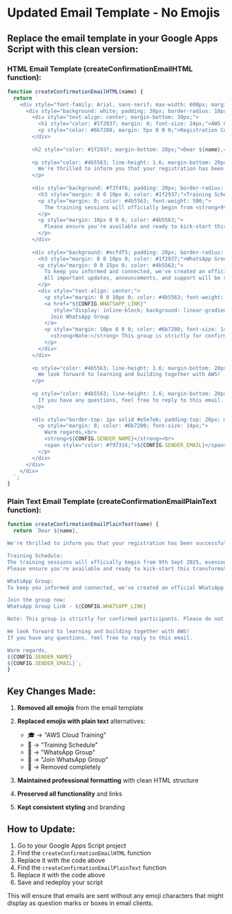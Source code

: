 # Updated Email Template - No Emojis

## Replace the email template in your Google Apps Script with this clean version:

### HTML Email Template (createConfirmationEmailHTML function):

```javascript
function createConfirmationEmailHTML(name) {
  return `
    <div style="font-family: Arial, sans-serif; max-width: 600px; margin: 0 auto; padding: 20px; background-color: #f8f9fa;">
      <div style="background: white; padding: 30px; border-radius: 10px; box-shadow: 0 4px 6px rgba(0,0,0,0.1);">
        <div style="text-align: center; margin-bottom: 30px;">
          <h1 style="color: #1f2937; margin: 0; font-size: 24px;">AWS Cloud Training</h1>
          <p style="color: #6b7280; margin: 5px 0 0 0;">Registration Confirmed</p>
        </div>
        
        <h2 style="color: #1f2937; margin-bottom: 20px;">Dear ${name},</h2>
        
        <p style="color: #4b5563; line-height: 1.6; margin-bottom: 20px;">
          We're thrilled to inform you that your registration has been successfully confirmed for the AWS Cloud Enablement Training!
        </p>
        
        <div style="background: #f3f4f6; padding: 20px; border-radius: 8px; margin: 20px 0; border-left: 4px solid #f97316;">
          <h3 style="margin: 0 0 10px 0; color: #1f2937;">Training Schedule</h3>
          <p style="margin: 0; color: #4b5563; font-weight: 500;">
            The training sessions will officially begin from <strong>9th Sept 2025, evening 7:00 PM onwards</strong>.
          </p>
          <p style="margin: 10px 0 0 0; color: #4b5563;">
            Please ensure you're available and ready to kick-start this transformative journey.
          </p>
        </div>
        
        <div style="background: #ecfdf5; padding: 20px; border-radius: 8px; margin: 20px 0; border-left: 4px solid #10b981;">
          <h3 style="margin: 0 0 10px 0; color: #1f2937;">WhatsApp Group</h3>
          <p style="margin: 0 0 15px 0; color: #4b5563;">
            To keep you informed and connected, we've created an official WhatsApp group exclusively for registered participants. 
            All important updates, announcements, and support will be shared there.
          </p>
          <div style="text-align: center;">
            <p style="margin: 0 0 10px 0; color: #4b5563; font-weight: 500;">Join the group now:</p>
            <a href="${CONFIG.WHATSAPP_LINK}" 
               style="display: inline-block; background: linear-gradient(135deg, #25d366, #128c7e); color: white; padding: 12px 24px; text-decoration: none; border-radius: 8px; font-weight: 600; margin: 10px 0;">
              Join WhatsApp Group
            </a>
            <p style="margin: 10px 0 0 0; color: #6b7280; font-size: 14px;">
              <strong>Note:</strong> This group is strictly for confirmed participants. Please do not share the link externally.
            </p>
          </div>
        </div>
        
        <p style="color: #4b5563; line-height: 1.6; margin-bottom: 20px;">
          We look forward to learning and building together with AWS!
        </p>
        
        <p style="color: #4b5563; line-height: 1.6; margin-bottom: 20px;">
          If you have any questions, feel free to reply to this email.
        </p>
        
        <div style="border-top: 1px solid #e5e7eb; padding-top: 20px; margin-top: 30px;">
          <p style="margin: 0; color: #6b7280; font-size: 14px;">
            Warm regards,<br>
            <strong>${CONFIG.SENDER_NAME}</strong><br>
            <span style="color: #f97316;">${CONFIG.SENDER_EMAIL}</span>
          </p>
        </div>
      </div>
    </div>
  `;
}
```

### Plain Text Email Template (createConfirmationEmailPlainText function):

```javascript
function createConfirmationEmailPlainText(name) {
  return `Dear ${name},

We're thrilled to inform you that your registration has been successfully confirmed for the AWS Cloud Enablement Training!

Training Schedule:
The training sessions will officially begin from 9th Sept 2025, evening 7:00 PM onwards.
Please ensure you're available and ready to kick-start this transformative journey.

WhatsApp Group:
To keep you informed and connected, we've created an official WhatsApp group exclusively for registered participants. All important updates, announcements, and support will be shared there.

Join the group now:
WhatsApp Group Link - ${CONFIG.WHATSAPP_LINK}

Note: This group is strictly for confirmed participants. Please do not share the link externally.

We look forward to learning and building together with AWS!
If you have any questions, feel free to reply to this email.

Warm regards,
${CONFIG.SENDER_NAME}
${CONFIG.SENDER_EMAIL}`;
}
```

## Key Changes Made:

1. **Removed all emojis** from the email template
2. **Replaced emojis with plain text** alternatives:
   - 🎓 → "AWS Cloud Training"
   - 🚀 → "Training Schedule"
   - 📱 → "WhatsApp Group"
   - 🔗 → "Join WhatsApp Group"
   - 📧 → Removed completely

3. **Maintained professional formatting** with clean HTML structure
4. **Preserved all functionality** and links
5. **Kept consistent styling** and branding

## How to Update:

1. Go to your Google Apps Script project
2. Find the `createConfirmationEmailHTML` function
3. Replace it with the code above
4. Find the `createConfirmationEmailPlainText` function
5. Replace it with the code above
6. Save and redeploy your script

This will ensure that emails are sent without any emoji characters that might display as question marks or boxes in email clients. 